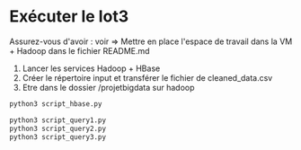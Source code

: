 # Exécuter le lot3

Assurez-vous d'avoir : voir => Mettre en place l'espace de travail dans la VM + Hadoop dans le fichier README.md

1. Lancer les services Hadoop + HBase
2. Créer le répertoire input et transférer le fichier de cleaned_data.csv
3. Etre dans le dossier /projetbigdata sur hadoop


```bash
python3 script_hbase.py

python3 script_query1.py
python3 script_query2.py
python3 script_query3.py

```